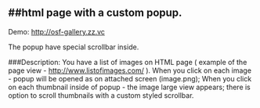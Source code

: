 ##html page with a custom popup. 
---
Demo: http://osf-gallery.zz.vc

The popup have special scrollbar inside.

###Description: 
You have a list of images on HTML page ( example of the page view - http://www.listofimages.com/ ).
When you click on each image - popup will be opened as on attached screen (image.png); When you click on each thumbnail inside of popup - the image large view appears; there is option to scroll thumbnails with a custom styled scrollbar.
